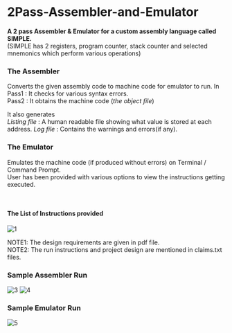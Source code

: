 # 2Pass-Assembler-and-Emulator
**A 2 pass Assembler & Emulator for a custom assembly language called SIMPLE.**<br/>
(SIMPLE has 2 registers, program counter, stack counter and selected mnemonics which perform various operations)
&nbsp;

### The Assembler
Converts the given assembly code to machine code for emulator to run. In<br/>
Pass1 : It checks for various syntax errors.<br/>
Pass2 : It obtains the machine code (*the object file*) <br/>

It also generates <br/>
*Listing file* : A human readable file showing what value is  stored at each address.
_Log file_ : Contains the warnings and errors(if any).


### The Emulator
Emulates the machine code (if produced without errors) on Terminal / Command Prompt. <br/>
User has been provided with various options to view the instructions getting executed.

&nbsp;

#### The List of Instructions provided

<img src="https://github.com/SunnyChaturvedi/2Pass-Assembler-and-Emulator/blob/main/instructions%20%26%20mnemonics%20used%20in%20SIMPLE/Instruction_set.png" alt="1"/>


NOTE1: The design requirements are given in pdf file.<br/>
NOTE2: The run instructions and project design are mentioned in claims.txt files.<br/>




### Sample Assembler Run

<img src="https://github.com/SunnyChaturvedi/2Pass-Assembler-and-Emulator/blob/main/test_run_pics/testing_pic1.jpg" alt="3"/>

<img src="https://github.com/SunnyChaturvedi/2Pass-Assembler-and-Emulator/blob/main/test_run_pics/testing_pic2.jpg" alt="4" />

### Sample Emulator Run

<img src="https://github.com/SunnyChaturvedi/2Pass-Assembler-and-Emulator/blob/main/test_run_pics/testing_pic3.jpg" alt="5" />
